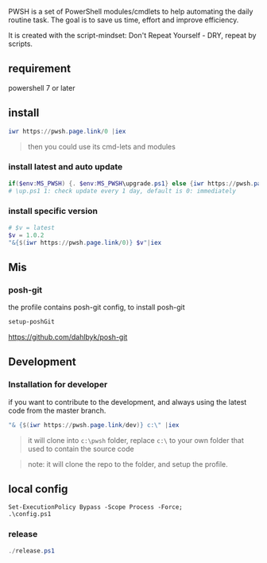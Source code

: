 PWSH is a set of PowerShell modules/cmdlets to help automating the daily routine task.
The goal is to save us time, effort and improve efficiency.

It is created with the script-mindset: Don't Repeat Yourself - DRY, repeat by scripts.
## requirement
powershell 7 or later

## install
```powershell
iwr https://pwsh.page.link/0 |iex
```

> then you could use its cmd-lets and modules


### install latest and auto update
```powershell
if($env:MS_PWSH) {. $env:MS_PWSH\upgrade.ps1} else {iwr https://pwsh.page.link/0|iex}
# \up.ps1 1: check update every 1 day, default is 0: immediately
```
### install specific version
```powershell
# $v = latest
$v = 1.0.2
"&{$(iwr https://pwsh.page.link/0)} $v"|iex
```



## Mis
### posh-git
the profile contains posh-git config, to install posh-git
```powershell
setup-poshGit
```
https://github.com/dahlbyk/posh-git

## Development

### Installation for developer
if you want to contribute to the development, and always using the latest code from the master branch.

```powershell
"& {$(iwr https://pwsh.page.link/dev)} c:\" |iex
```
> it will clone into `c:\pwsh` folder, replace `c:\` to your own folder that used to contain the source code

> note: it will clone the repo to the folder, and setup the profile.

## local config
```pwsh
Set-ExecutionPolicy Bypass -Scope Process -Force;
.\config.ps1
```

### release
```powershell
./release.ps1
```
